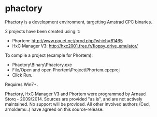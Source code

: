 phactory
========

Phactory is a development environment, targetting Amstrad CPC binaries.

2 projects have been created using it:
- Phortem: http://www.pouet.net/prod.php?which=61465
- HxC Manager V3: http://hxc2001.free.fr/floppy_drive_emulator/

To compile a project (example for Phortem): 
- Phactory\Binary\Phactory.exe
- File/Open and open Phortem\Project\Phortem.cpcproj
- Click Run. 

Requires Win7+.

Phactory, HxC Manager V3 and Phortem were programmed by Arnaud Storq - 2009/2014.
Sources are provided "as is", and are not actively maintained. No support will be provided.
All other involved authors (Ced, arnoldemu..) have agreed on this source-release.
